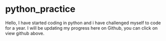 # python_practice
Hello,
I have started coding in python and i have challenged myself to code for a year. I will be updating my progress here on Github, you can click on view github above.
